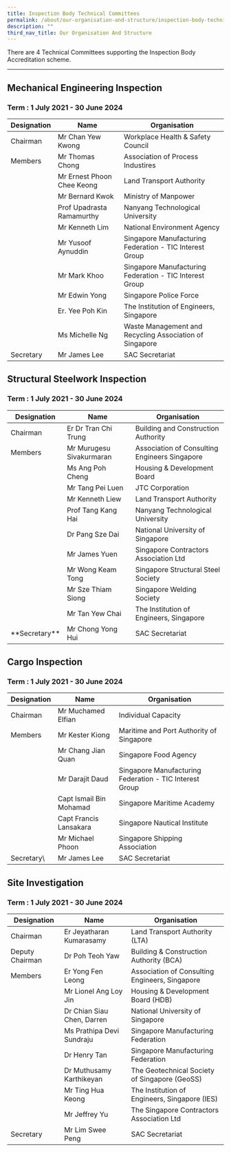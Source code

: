 ```yaml
---
title: Inspection Body Technical Committees
permalink: /about/our-organisation-and-structure/inspection-body-technical-committees/
description: ""
third_nav_title: Our Organisation And Structure
---
```

There are 4 Technical Committees supporting the Inspection Body Accreditation scheme.

---

## Mechanical Engineering Inspection
### Term : 1 July 2021 - 30 June 2024

| Designation | Name | Organisation |
|-------------|------|--------------|
|  Chairman | Mr Chan Yew Kwong | Workplace Health & Safety Council |
|  Members | Mr Thomas Chong | Association of Process Industires |
| | Mr Ernest Phoon Chee Keong | Land Transport Authority |
| | Mr Bernard Kwok | Ministry of Manpower |
| | Prof Upadrasta Ramamurthy | Nanyang Technological University |
| | Mr Kenneth Lim | National Environment Agency |
| | Mr Yusoof Aynuddin | Singapore Manufacturing Federation - TIC Interest Group |
| | Mr Mark Khoo | Singapore Manufacturing Federation - TIC Interest Group |
| | Mr Edwin Yong | Singapore Police Force |
| | Er. Yee Poh Kin | The Institution of Engineers, Singapore |
| | Ms Michelle Ng | Waste Management and Recycling Association of Singapore |
| Secretary | Mr James Lee | SAC Secretariat |

## Structural Steelwork Inspection
### Term : 1 July 2021 - 30 June 2024

| Designation | Name | Organisation |
|-------------|------|--------------|
|  Chairman | Er Dr Tran Chi Trung  | Building and Construction Authority |
|  Members | Mr Murugesu Sivakurmaran | Association of Consulting Engineers Singapore |
| | Ms Ang Poh Cheng | Housing & Development Board |
| | Mr Tang Pei Luen  | JTC Corporation |
| | Mr Kenneth Liew | Land Transport Authority |
| | Prof Tang Kang Hai | Nanyang Technological University |
| | Dr Pang Sze Dai | National University of Singapore |
| | Mr James Yuen | Singapore Contractors Association Ltd |
| | Mr Wong Keam Tong  | Singapore Structural Steel Society |
| | Mr Sze Thiam Siong | Singapore Welding Society |
| | Mr Tan Yew Chai | The Institution of Engineers, Singapore |
| \*\*Secretary\*\* | Mr Chong Yong Hui | SAC Secretariat |

## Cargo Inspection
### Term : 1 July 2021 - 30 June 2024

| Designation | Name | Organisation |
|-------------|------|--------------|
| Chairman | Mr Muchamed Elfian | Individual Capacity |
| Members | Mr Kester Kiong | Maritime and Port Authority of Singapore |
| | Mr Chang Jian Quan | Singapore Food Agency |
| | Mr Darajit Daud | Singapore Manufacturing Federation - TIC Interest Group|
| | Capt Ismail Bin Mohamad | Singapore Maritime Academy |
| | Capt Francis Lansakara | Singapore Nautical Institute |
| | Mr Michael Phoon | Singapore Shipping Association |
|  Secretary\ | Mr James Lee | SAC Secretariat |

## Site Investigation
### Term : 1 July 2021 - 30 June 2024

| Designation | Name | Organisation |
|-------------|------|--------------|
|  Chairman  | Er Jeyatharan Kumarasamy | Land Transport Authority (LTA)|
|  Deputy Chairman | Dr Poh Teoh Yaw | Building & Construction Authority (BCA) |
|  Members | Er Yong Fen Leong | Association of Consulting Engineers, Singapore |
| | Mr Lionel Ang Loy Jin | Housing & Development Board (HDB)|
| | Dr Chian Siau Chen, Darren | National University of Singapore |
| | Ms  Prathipa Devi Sundraju | Singapore Manufacturing Federation |
| | Dr Henry Tan  | Singapore Manufacturing Federation |
| | Dr Muthusamy Karthikeyan | The Geotechnical Society of Singapore (GeoSS) |
| | Mr Ting Hua Keong | The Institution of Engineers, Singapore (IES)|
| | Mr Jeffrey Yu | The Singapore Contractors Association Ltd |
|  Secretary | Mr Lim Swee Peng | SAC Secretariat |
